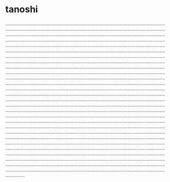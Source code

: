 # tanoshi

...............................................................................................................................................................................................................................................................................................................................................................................................................................................................................................................................................................................................................................................................................................................................................................................................................................................................................................................................................................................................................................................................................................................................................................................................................................................................................................................................................................................................................................................................................................................................................................................................................................................................................................................................................................................................................................................................................................................................................................................................................................................................................................................................................................................................................................................................................................................................................................................................................................................................................................................................................................................................................................................................................................................................................................................................................................................................................................................................................................................................................................................................................................................................................................................................................................................................................................................................................................................................................................................................................................................................................................................................................................